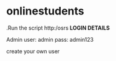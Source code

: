 # onlinestudents

.Run the script http:/osrs
**LOGIN DETAILS** 

Admin
user: admin
pass: admin123

create your own user
